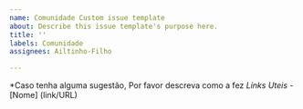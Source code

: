 ```yaml
---
name: Comunidade Custom issue template
about: Describe this issue template's purpose here.
title: ''
labels: Comunidade
assignees: Ailtinho-Filho

---
```


*Caso tenha alguma sugestão, Por favor descreva como a fez
*Links Uteis*
-[Nome] (link/URL)
